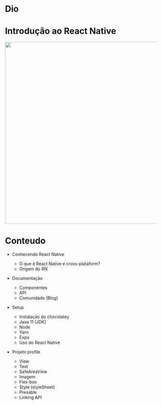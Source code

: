 # Dio
#  Introdução ao React Native


<div align = "center">
<img src="https://user-images.githubusercontent.com/64944984/171969202-78e1c59f-a6e5-4f98-a43d-9d145b1e6b27.jpeg" widht="400" height="600"/>
</div>


# Conteudo
  - Conhecendo  React Native
      - O que é React Native e cross-plataform?
      - Origem do RN

- Documentação
   - Componentes
   - API
   - Comunidade (Blog)

- Setup
   - Instalação do chocolatey
   - Java 11  (JDK)
   -  Node
   -  Yarn
   -  Expo
   -  Uso do React Native

- Projeto profile
   - View
   - Text
   - SafeAreaView
   - Imagem
   - Flex-box
   - Style (styleSheet)
   - Presable
   - Linking API



     
